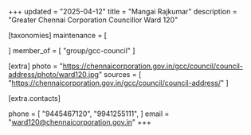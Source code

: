+++
updated = "2025-04-12"
title = "Mangai Rajkumar"
description = "Greater Chennai Corporation Councillor Ward 120"

[taxonomies]
maintenance = [

]
member_of = [
    "group/gcc-council"
]

[extra]
photo = "https://chennaicorporation.gov.in/gcc/council/council-address/photo/ward120.jpg"
sources = [
    "https://chennaicorporation.gov.in/gcc/council/council-address/"
]

[extra.contacts]

phone = [
    "9445467120",
    "9941255111",
    ]
email = "ward120@chennaicorporation.gov.in"
+++